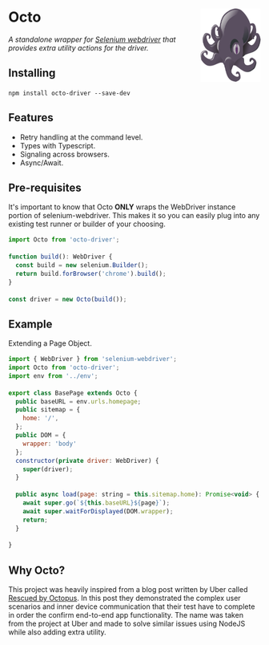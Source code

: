 # Octo <img align="right" src="./octo.png" width="120" height="146">
_A standalone wrapper for [Selenium webdriver](https://github.com/SeleniumHQ/selenium) that provides extra utility actions for the driver._

## Installing
`npm install octo-driver --save-dev`

## Features
* Retry handling at the command level.
* Types with Typescript.
* Signaling across browsers.
* Async/Await.

## Pre-requisites
It's important to know that Octo **ONLY** wraps the WebDriver instance portion of selenium-webdriver. This makes it so you can easily plug into any existing test runner or builder of your choosing.
```js
import Octo from 'octo-driver';

function build(): WebDriver {
  const build = new selenium.Builder();
  return build.forBrowser('chrome').build();
}

const driver = new Octo(build());
```

## Example
Extending a Page Object.
```js
import { WebDriver } from 'selenium-webdriver';
import Octo from 'octo-driver';
import env from '../env';

export class BasePage extends Octo {
  public baseURL = env.urls.homepage;
  public sitemap = {
    home: '/',
  };
  public DOM = {
    wrapper: 'body'
  };
  constructor(private driver: WebDriver) {
    super(driver);
  }

  public async load(page: string = this.sitemap.home): Promise<void> {
    await super.go(`${this.baseURL}${page}`);
    await super.waitForDisplayed(DOM.wrapper);
    return;
  }

}
```

## Why Octo?
This project was heavily inspired from a blog post written by Uber called [Rescued by Octopus](https://eng.uber.com/rescued-by-octopus/). In this post they demonstrated the complex user scenarios and inner device communication that their test have to complete in order the confirm end-to-end app functionality. The name was taken from the project at Uber and made to solve similar issues using NodeJS while also adding extra utility.
